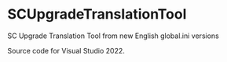 # SCUpgradeTranslationTool
SC Upgrade Translation Tool from new English global.ini versions

Source code for Visual Studio 2022.
